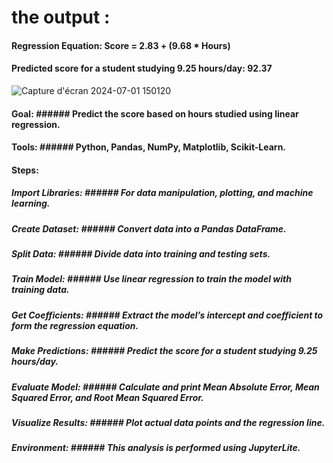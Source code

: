 # the output : 
#### Regression Equation: Score = 2.83 + (9.68 * Hours)
#### Predicted score for a student studying 9.25 hours/day: 92.37
![Capture d'écran 2024-07-01 150120](https://github.com/tass25/Predict-Student-Scores-with-Linear-Regression/assets/101891297/353725d5-068a-4f7a-a6d3-32958f91f1a4)
#### Goal: ###### Predict the score based on hours studied using linear regression.
#### Tools: ######  Python, Pandas, NumPy, Matplotlib, Scikit-Learn.
#### Steps:
##### Import Libraries:  ###### For data manipulation, plotting, and machine learning.
##### Create Dataset: ######  Convert data into a Pandas DataFrame.
##### Split Data: ######  Divide data into training and testing sets.
##### Train Model:  ###### Use linear regression to train the model with training data.
##### Get Coefficients: ######  Extract the model’s intercept and coefficient to form the regression equation.
##### Make Predictions:  ###### Predict the score for a student studying 9.25 hours/day.
##### Evaluate Model:  ###### Calculate and print Mean Absolute Error, Mean Squared Error, and Root Mean Squared Error.
##### Visualize Results: ######  Plot actual data points and the regression line.
##### Environment:  ###### This analysis is performed using JupyterLite.

